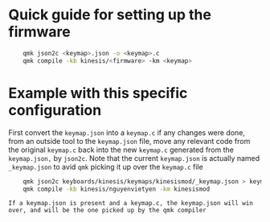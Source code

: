 # Quick guide for setting up the firmware

```sh
    qmk json2c <keymap>.json -o <keymap>.c
    qmk compile -kb kinesis/<firmware> -km <keymap>
```

# Example with this specific configuration

First convert the `keymap.json` into a `keymap.c` if any changes were done, from an outside tool to the `keymap.json` file, move any
relevant code from the original `keymap.c` back into the new `keymap.c` generated from the `keymap.json,` by `json2c`. Note that the
current `keymap.json` is actually named `_keymap.json` to avid `qmk` picking it up over the `keymap.c` file

```sh
    qmk json2c keyboards/kinesis/keymaps/kinesismod/_keymap.json > keymap.c
    qmk compile -kb kinesis/nguyenvietyen -km kinesismod
```

`If a keymap.json is present and a keymap.c, the keymap.json will win over, and will be the one picked up by the qmk compiler`
